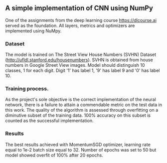 ## A simple implementation of CNN using NumPy

One of the assignments from the deep learning course https://dlcourse.ai served as the foundation. All layers, metrics and optimizers are implemented using NuMpy. 

### Dataset
The model is trained on The Street View House Numbers (SVHN) Dataset (http://ufldl.stanford.edu/housenumbers). SVHN is obtained from house numbers in Google Street View images. Model should distinguish 10 classes, 1 for each digit. Digit '1' has label 1, '9' has label 9 and '0' has label 10. 

### Training process.
As the project's sole objective is the correct implementation of the neural network, there is a failure to attain a commendable metric on the test data in this work. The quality of the algorithm is assessed through overfitting on a diminutive subset of the training data. 100% accuracy on this subset is counted as the successful implementation. 

### Results
The best results achieved with MomentumSGD optimizer, learning rate equal to 1e-2 batch size equal to 32. Number of epochs was set to 50 but model showed overfit of 100% after 20 epochs.